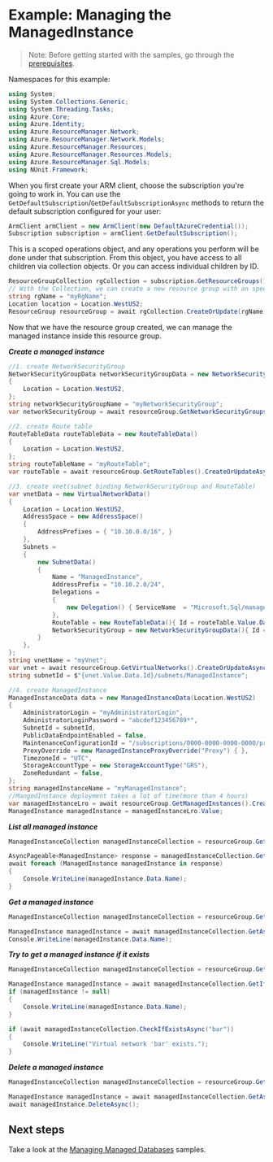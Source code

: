 # Example: Managing the ManagedInstance

>Note: Before getting started with the samples, go through the [prerequisites](https://github.com/Azure/azure-sdk-for-net/tree/main/sdk/resourcemanager/Azure.ResourceManager#prerequisites).

Namespaces for this example:
```C# Snippet:Manage_Sql_Namespaces
using System;
using System.Collections.Generic;
using System.Threading.Tasks;
using Azure.Core;
using Azure.Identity;
using Azure.ResourceManager.Network;
using Azure.ResourceManager.Network.Models;
using Azure.ResourceManager.Resources;
using Azure.ResourceManager.Resources.Models;
using Azure.ResourceManager.Sql.Models;
using NUnit.Framework;
```

When you first create your ARM client, choose the subscription you're going to work in. You can use the `GetDefaultSubscription`/`GetDefaultSubscriptionAsync` methods to return the default subscription configured for your user:

```C# Snippet:Readme_DefaultSubscription
ArmClient armClient = new ArmClient(new DefaultAzureCredential());
Subscription subscription = armClient.GetDefaultSubscription();
```

This is a scoped operations object, and any operations you perform will be done under that subscription. From this object, you have access to all children via collection objects. Or you can access individual children by ID.

```C# Snippet:Readme_GetResourceGroupCollection
ResourceGroupCollection rgCollection = subscription.GetResourceGroups();
// With the Collection, we can create a new resource group with an specific name
string rgName = "myRgName";
Location location = Location.WestUS2;
ResourceGroup resourceGroup = await rgCollection.CreateOrUpdate(rgName, new ResourceGroupData(location)).WaitForCompletionAsync();
```

Now that we have the resource group created, we can manage the managed instance inside this resource group.

***Create a managed instance***

```C# Snippet:Managing_Sql_CreateAManagedInstance
//1. create NetworkSecurityGroup
NetworkSecurityGroupData networkSecurityGroupData = new NetworkSecurityGroupData()
{
    Location = Location.WestUS2,
};
string networkSecurityGroupName = "myNetworkSecurityGroup";
var networkSecurityGroup = await resourceGroup.GetNetworkSecurityGroups().CreateOrUpdateAsync(networkSecurityGroupName, networkSecurityGroupData);

//2. create Route table
RouteTableData routeTableData = new RouteTableData()
{
    Location = Location.WestUS2,
};
string routeTableName = "myRouteTable";
var routeTable = await resourceGroup.GetRouteTables().CreateOrUpdateAsync(routeTableName, routeTableData);

//3. create vnet(subnet binding NetworkSecurityGroup and RouteTable)
var vnetData = new VirtualNetworkData()
{
    Location = Location.WestUS2,
    AddressSpace = new AddressSpace()
    {
        AddressPrefixes = { "10.10.0.0/16", }
    },
    Subnets =
    {
        new SubnetData()
        {
            Name = "ManagedInstance",
            AddressPrefix = "10.10.2.0/24",
            Delegations =
            {
                new Delegation() { ServiceName  = "Microsoft.Sql/managedInstances",Name="Microsoft.Sql/managedInstances" ,Type="Microsoft.Sql"}
            },
            RouteTable = new RouteTableData(){ Id = routeTable.Value.Data.Id.ToString() },
            NetworkSecurityGroup = new NetworkSecurityGroupData(){ Id = networkSecurityGroup.Value.Data.Id.ToString() },
        }
    },
};
string vnetName = "myVnet";
var vnet = await resourceGroup.GetVirtualNetworks().CreateOrUpdateAsync(vnetName, vnetData);
string subnetId = $"{vnet.Value.Data.Id}/subnets/ManagedInstance";

//4. create ManagedInstance
ManagedInstanceData data = new ManagedInstanceData(Location.WestUS2)
{
    AdministratorLogin = "myAdministratorLogin",
    AdministratorLoginPassword = "abcdef123456789*",
    SubnetId = subnetId,
    PublicDataEndpointEnabled = false,
    MaintenanceConfigurationId = "/subscriptions/0000-0000-0000-0000/providers/Microsoft.Maintenance/publicMaintenanceConfigurations/SQL_Default",
    ProxyOverride = new ManagedInstanceProxyOverride("Proxy") { },
    TimezoneId = "UTC",
    StorageAccountType = new StorageAccountType("GRS"),
    ZoneRedundant = false,
};
string managedInstanceName = "myManagedInstance";
//MangedInstance deployment takes a lot of time(more than 4 hours)
var managedInstanceLro = await resourceGroup.GetManagedInstances().CreateOrUpdateAsync(managedInstanceName, data);
ManagedInstance managedInstance = managedInstanceLro.Value;
```

***List all managed instance***

```C# Snippet:Managing_Sql_ListAllManagedInstances
ManagedInstanceCollection managedInstanceCollection = resourceGroup.GetManagedInstances();

AsyncPageable<ManagedInstance> response = managedInstanceCollection.GetAllAsync();
await foreach (ManagedInstance managedInstance in response)
{
    Console.WriteLine(managedInstance.Data.Name);
}
```

***Get a managed instance***

```C# Snippet:Managing_Sql_GetAManagedInstance
ManagedInstanceCollection managedInstanceCollection = resourceGroup.GetManagedInstances();

ManagedInstance managedInstance = await managedInstanceCollection.GetAsync("myManagedInstance");
Console.WriteLine(managedInstance.Data.Name);
```

***Try to get a managed instance if it exists***

```C# Snippet:Managing_Sql_GetAManagedInstanceIfExists
ManagedInstanceCollection managedInstanceCollection = resourceGroup.GetManagedInstances();

ManagedInstance managedInstance = await managedInstanceCollection.GetIfExistsAsync("foo");
if (managedInstance != null)
{
    Console.WriteLine(managedInstance.Data.Name);
}

if (await managedInstanceCollection.CheckIfExistsAsync("bar"))
{
    Console.WriteLine("Virtual network 'bar' exists.");
}
```

***Delete a managed instance***

```C# Snippet:Managing_Sql_DeleteAManagedInstance
ManagedInstanceCollection managedInstanceCollection = resourceGroup.GetManagedInstances();

ManagedInstance managedInstance = await managedInstanceCollection.GetAsync("myManagedInstance");
await managedInstance.DeleteAsync();
```

## Next steps

Take a look at the [Managing Managed Databases](https://github.com/Azure/azure-sdk-for-net/blob/main/sdk/sqlmanagement/Azure.ResourceManager.Sql/samples/Sample2_ManagingManagedDatabases.md) samples.

